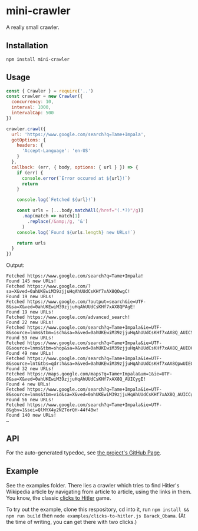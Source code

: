 # mini-crawler
A really small crawler.

## Installation
```
npm install mini-crawler
```

## Usage
```javascript
const { Crawler } = require('..')
const crawler = new Crawler({
  concurrency: 10,
  interval: 1000,
  intervalCap: 500
})

crawler.crawl({
  url: 'https://www.google.com/search?q=Tame+Impala',
  gotOptions: {
    headers: {
      'Accept-Language': 'en-US'
    }
  },
  callback: (err, { body, options: { url } }) => {
    if (err) {
      console.error(`Error occured at ${url}!`)
      return
    }

    console.log(`Fetched ${url}!`)

    const urls = [...body.matchAll(/href="(.*?)"/g)]
      .map(match => match[1]
        .replace(/&amp;/g, '&')
      )
    console.log(`Found ${urls.length} new URLs!`)

    return urls
  }
})
```

Output:
```
Fetched https://www.google.com/search?q=Tame+Impala!
Found 145 new URLs!
Fetched https://www.google.com/?sa=X&ved=0ahUKEwiM39zjjuHqAhUUdCsKHf7xAX8QOwgC!
Found 19 new URLs!
Fetched https://www.google.com/?output=search&ie=UTF-8&sa=X&ved=0ahUKEwiM39zjjuHqAhUUdCsKHf7xAX8QPAgE!
Found 19 new URLs!
Fetched https://www.google.com/advanced_search!
Found 22 new URLs!
Fetched https://www.google.com/search?q=Tame+Impala&ie=UTF-8&source=lnms&tbm=isch&sa=X&ved=0ahUKEwiM39zjjuHqAhUUdCsKHf7xAX8Q_AUICSgC!
Found 59 new URLs!
Fetched https://www.google.com/search?q=Tame+Impala&ie=UTF-8&source=lnms&tbm=shop&sa=X&ved=0ahUKEwiM39zjjuHqAhUUdCsKHf7xAX8Q_AUIDCgF!
Found 49 new URLs!
Fetched https://www.google.com/search?q=Tame+Impala&ie=UTF-8&source=lnt&tbs=qdr:h&sa=X&ved=0ahUKEwiM39zjjuHqAhUUdCsKHf7xAX8QpwUIEQ!
Found 32 new URLs!
Fetched https://maps.google.com/maps?q=Tame+Impala&um=1&ie=UTF-8&sa=X&ved=0ahUKEwiM39zjjuHqAhUUdCsKHf7xAX8Q_AUICygE!
Found 4 new URLs!
Fetched https://www.google.com/search?q=Tame+Impala&ie=UTF-8&source=lnms&tbm=vid&sa=X&ved=0ahUKEwiM39zjjuHqAhUUdCsKHf7xAX8Q_AUICCgB!
Found 56 new URLs!
Fetched https://www.google.com/search?q=Tame+Impala&ie=UTF-8&gbv=1&sei=QlMYX4y2NZTorQH-44f4Bw!
Found 140 new URLs!
…
```

## API
For the auto-generated typedoc, see [the project's GitHub Page](https://trustedtomato.github.io/mini-crawler/).

## Example
See the examples folder.
There lies a crawler which tries to find Hitler's Wikipedia article
by navigating from article to article, using the links in them.
You know, the classic [clicks to Hitler](https://en.wikipedia.org/wiki/Wikipedia:Wiki_Game) game.

To try out the example,
clone this respository,
cd into it,
run `npm install && npm run build` then `node examples/clicks-to-hitler.js Barack_Obama`.
(At the time of writing, you can get there with two clicks.)
